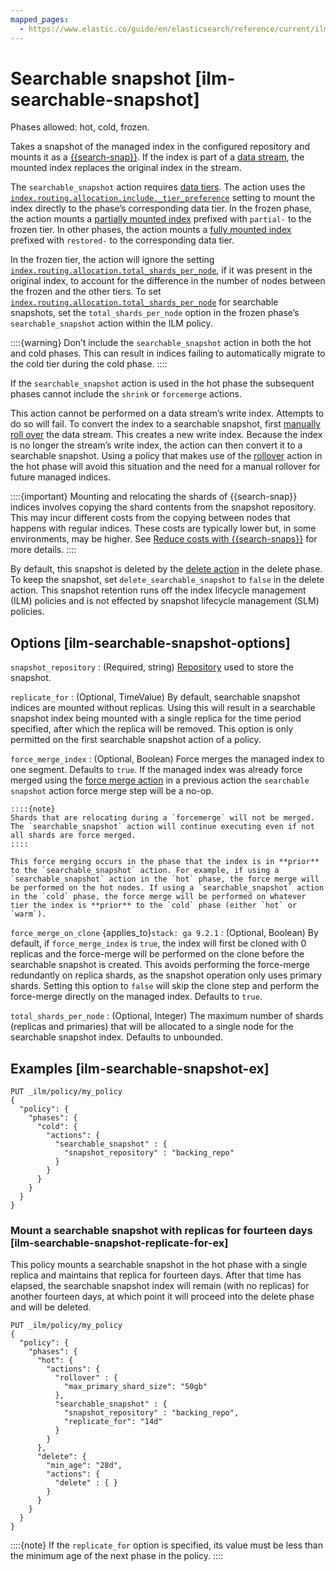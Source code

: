 ```yaml
---
mapped_pages:
  - https://www.elastic.co/guide/en/elasticsearch/reference/current/ilm-searchable-snapshot.html
---
```


# Searchable snapshot [ilm-searchable-snapshot]

Phases allowed: hot, cold, frozen.

Takes a snapshot of the managed index in the configured repository and mounts it as a [{{search-snap}}](docs-content://deploy-manage/tools/snapshot-and-restore/searchable-snapshots.md). If the index is part of a [data stream](docs-content://manage-data/data-store/data-streams.md), the mounted index replaces the original index in the stream.

The `searchable_snapshot` action requires [data tiers](docs-content://manage-data/lifecycle/data-tiers.md). The action uses the [`index.routing.allocation.include._tier_preference`](/reference/elasticsearch/index-settings/data-tier-allocation.md#tier-preference-allocation-filter) setting to mount the index directly to the phase’s corresponding data tier. In the frozen phase, the action mounts a [partially mounted index](docs-content://deploy-manage/tools/snapshot-and-restore/searchable-snapshots.md#partially-mounted) prefixed with `partial-` to the frozen tier. In other phases, the action mounts a [fully mounted index](docs-content://deploy-manage/tools/snapshot-and-restore/searchable-snapshots.md#fully-mounted) prefixed with `restored-` to the corresponding data tier.

In the frozen tier, the action will ignore the setting [`index.routing.allocation.total_shards_per_node`](/reference/elasticsearch/index-settings/total-shards-per-node.md#total-shards-per-node), if it was present in the original index, to account for the difference in the number of nodes between the frozen and the other tiers. To set [`index.routing.allocation.total_shards_per_node`](/reference/elasticsearch/index-settings/total-shards-per-node.md#total-shards-per-node) for searchable snapshots, set the `total_shards_per_node` option in the frozen phase’s `searchable_snapshot` action within the ILM policy.

::::{warning}
Don’t include the `searchable_snapshot` action in both the hot and cold phases. This can result in indices failing to automatically migrate to the cold tier during the cold phase.
::::


If the `searchable_snapshot` action is used in the hot phase the subsequent phases cannot include the `shrink` or `forcemerge` actions.

This action cannot be performed on a data stream’s write index. Attempts to do so will fail. To convert the index to a searchable snapshot, first [manually roll over](docs-content://manage-data/data-store/data-streams/use-data-stream.md#manually-roll-over-a-data-stream) the data stream. This creates a new write index. Because the index is no longer the stream’s write index, the action can then convert it to a searchable snapshot. Using a policy that makes use of the [rollover](/reference/elasticsearch/index-lifecycle-actions/ilm-rollover.md) action in the hot phase will avoid this situation and the need for a manual rollover for future managed indices.

::::{important}
Mounting and relocating the shards of {{search-snap}} indices involves copying the shard contents from the snapshot repository. This may incur different costs from the copying between nodes that happens with regular indices. These costs are typically lower but, in some environments, may be higher. See [Reduce costs with {{search-snaps}}](docs-content://deploy-manage/tools/snapshot-and-restore/searchable-snapshots.md#searchable-snapshots-costs) for more details.
::::


By default, this snapshot is deleted by the [delete action](/reference/elasticsearch/index-lifecycle-actions/ilm-delete.md) in the delete phase. To keep the snapshot, set `delete_searchable_snapshot` to `false` in the delete action. This snapshot retention runs off the index lifecycle management (ILM) policies and is not effected by snapshot lifecycle management (SLM) policies.

## Options [ilm-searchable-snapshot-options]

`snapshot_repository`
:   (Required, string) [Repository](docs-content://deploy-manage/tools/snapshot-and-restore/self-managed.md) used to store the snapshot.

`replicate_for`
:   (Optional, TimeValue) By default, searchable snapshot indices are mounted without replicas. Using this will result in a searchable snapshot index being mounted with a single replica for the time period specified, after which the replica will be removed. This option is only permitted on the first searchable snapshot action of a policy.

`force_merge_index`
:   (Optional, Boolean) Force merges the managed index to one segment. Defaults to `true`. If the managed index was already force merged using the [force merge action](/reference/elasticsearch/index-lifecycle-actions/ilm-forcemerge.md) in a previous action the `searchable snapshot` action force merge step will be a no-op.

    ::::{note}
    Shards that are relocating during a `forcemerge` will not be merged. The `searchable_snapshot` action will continue executing even if not all shards are force merged.
    ::::

    This force merging occurs in the phase that the index is in **prior** to the `searchable_snapshot` action. For example, if using a `searchable_snapshot` action in the `hot` phase, the force merge will be performed on the hot nodes. If using a `searchable_snapshot` action in the `cold` phase, the force merge will be performed on whatever tier the index is **prior** to the `cold` phase (either `hot` or `warm`).

`force_merge_on_clone` {applies_to}`stack: ga 9.2.1`
:   (Optional, Boolean) By default, if `force_merge_index` is `true`, the index will first be cloned with 0 replicas and the force-merge will be performed on the clone before the searchable snapshot is created. This avoids performing the force-merge redundantly on replica shards, as the snapshot operation only uses primary shards. Setting this option to `false` will skip the clone step and perform the force-merge directly on the managed index. Defaults to `true`.

`total_shards_per_node`
:   (Optional, Integer) The maximum number of shards (replicas and primaries) that will be allocated to a single node for the searchable snapshot index. Defaults to unbounded.


## Examples [ilm-searchable-snapshot-ex]

<!--
```console
PUT /_snapshot/backing_repo
{
 "type": "fs",
  "settings": {
    "location": "my_backup_location"
  }
}
```
% TESTSETUP
-->

```console
PUT _ilm/policy/my_policy
{
  "policy": {
    "phases": {
      "cold": {
        "actions": {
          "searchable_snapshot" : {
            "snapshot_repository" : "backing_repo"
          }
        }
      }
    }
  }
}
```

### Mount a searchable snapshot with replicas for fourteen days [ilm-searchable-snapshot-replicate-for-ex]

This policy mounts a searchable snapshot in the hot phase with a single replica and maintains that replica for fourteen days. After that time has elapsed, the searchable snapshot index will remain (with no replicas) for another fourteen days, at which point it will proceed into the delete phase and will be deleted.

```console
PUT _ilm/policy/my_policy
{
  "policy": {
    "phases": {
      "hot": {
        "actions": {
          "rollover" : {
            "max_primary_shard_size": "50gb"
          },
          "searchable_snapshot" : {
            "snapshot_repository" : "backing_repo",
            "replicate_for": "14d"
          }
        }
      },
      "delete": {
        "min_age": "28d",
        "actions": {
          "delete" : { }
        }
      }
    }
  }
}
```

::::{note}
If the `replicate_for` option is specified, its value must be less than the minimum age of the next phase in the policy.
::::





